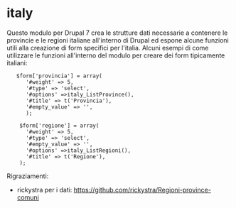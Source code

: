 # italy

Questo modulo per Drupal 7 crea le strutture dati necessarie a contenere le provincie e le regioni italiane all'interno di Drupal ed espone alcune funzioni utili alla creazione di form specifici per l'italia.
Alcuni esempi di come utilizzare le funzioni all'interno del modulo per creare dei form tipicamente italiani:

       $form['provincia'] = array(
          '#weight' => 5,
          '#type' => 'select',
          '#options' =>italy_ListProvince(),
          '#title' => t('Provincia'),
          '#empty_value' => '',
          );
        
        $form['regione'] = array(
          '#weight' => 5,
          '#type' => 'select',
          '#empty_value' => '',
          '#options' =>italy_ListRegioni(),
          '#title' => t('Regione'),
        );


Rigraziamenti:
- rickystra per i dati: https://github.com/rickystra/Regioni-province-comuni
